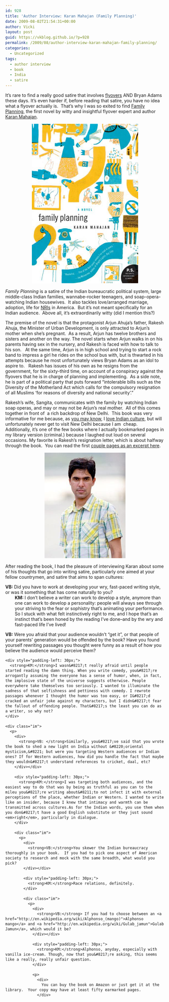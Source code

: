 ```yaml
---
id: 928
title: 'Author Interview: Karan Mahajan (Family Planning)'
date: 2009-08-02T21:54:31+00:00
author: Vicki
layout: post
guid: https://vkblog.github.io/?p=928
permalink: /2009/08/author-interview-karan-mahajan-family-planning/
categories:
  - Uncategorized
tags:
  - author interview
  - book
  - India
  - satire
---
```

It&#8217;s rare to find a really good satire that involves [flyovers](http://en.wikipedia.org/wiki/Flyover) AND Bryan Adams these days. It&#8217;s even harder if, before reading that satire, you have no idea what a flyover actually is.  That&#8217;s why I was so exited to find [Family Planning](http://www.amazon.com/Family-Planning-Novel-Karan-Mahajan/dp/006153725X), the first novel by witty and insightful flyover expert and author [Karan Mahajan](http://en.wikipedia.org/wiki/Karan_Mahajan).

<p style="text-align: center;">
  <a href="https://raw.githubusercontent.com/vkblog/vkblog.github.io/master/public/img/2009/08/mahajancover.jpg"><img class="size-full wp-image-936 aligncenter" title="mahajancover" src="https://raw.githubusercontent.com/vkblog/vkblog.github.io/master/public/img/2009/08/mahajancover.jpg" alt="mahajancover" width="336" height="503" /></a>
</p>

_Family Planning_ is a satire of the Indian bureaucratic political system, large middle-class Indian families, wannabe-rocker teenagers, and soap-opera-watching Indian housewives.  It also tackles love/arranged marriage, adoption, life for [NRIs](http://en.wikipedia.org/wiki/Non-resident_Indian_and_Person_of_Indian_Origin) in America.  But it&#8217;s not meant specifically for an Indian audience.  Above all, it&#8217;s extraordinarily witty (did I mention this?)

The premise of the novel is that the protagonist Arjun Ahuja&#8217;s father, Rakesh Ahuja, the Minister of Urban Development, is only attracted to Arjun&#8217;s mother when she&#8217;s pregnant.  As a result, Arjun has twelve brothers and sisters and another on the way. The novel starts when Arjun walks in on his parents having sex in the nursery, and Rakesh is faced with how to talk to his son.   At the same time, Arjun is in high school and trying to start a rock band to impress a girl he rides on the school bus with, but is thwarted in his attempts because he most unfortunately views Bryan Adams as an idol to aspire to.   Rakesh has issues of his own as he resigns from the government, for the sixty-third time, on account of a conspiracy against the flyovers that he is in charge of planning and implementing.  As a side note, he is part of a political party that puts forward &#8220;intolerable bills such as the Diversity of the Motherland Act which calls for the compulsory resignation of all Muslims &#8216;for reasons of diversity and national security&#8217;.&#8221;

Rakesh&#8217;s wife, Sangita, communicates with the family by watching Indian soap operas, and may or may not be Arjun&#8217;s real mother.  All of this comes together in front of  a rich backdrop of New Delhi.  This book was very informative for me because, as [you may know](https://vkblog.github.io/2009/04/24/voting-in-india/), I [love Indian culture](https://vkblog.github.io/2009/06/12/a-russian-in-bollywood/), but will unfortunately never get to visit New Delhi because I am  cheap.  Additionally, it&#8217;s one of the few books where I actually bookmarked pages in my library version (criminal.) because I laughed out loud on several occasions. My favorite is Rakesh&#8217;s resignation letter, which is about halfway through the book.  You can read the first [couple pages as an excerpt here](http://www.npr.org/templates/story/story.php?storyId=100569823#100575308).

<p style="text-align: center;">
  <a href="https://raw.githubusercontent.com/vkblog/vkblog.github.io/master/public/img/2009/08/karan.jpg"><img class="size-full wp-image-952 aligncenter" title="karan" src="https://raw.githubusercontent.com/vkblog/vkblog.github.io/master/public/img/2009/08/karan.jpg" alt="karan" width="256" height="333" /></a>
</p>

After reading the book, I had the pleasure of interviewing Karan about some of his thoughts that go into writing satire, particularly one aimed at your fellow countrymen, and satire that aims to span cultures:

<div class="im">
  <div>
    <strong>VB: </strong>Did you have to work at developing your wry, fast-paced writing style, or was it something that has come naturally to you?
  </div>
</div>

<div style="padding-left: 30px;">
  <strong>KM: </strong>I don&#8217;t believe a writer can work to develop a style, anymore than one can work to develop a personality: people will always see through your striving to the fear or sophistry that&#8217;s animating your performance. So I stuck with what felt instinctively right to me, and I hope that&#8217;s an instinct that&#8217;s been honed by the reading I&#8217;ve done&#8211;and by the wry and fast-paced life I&#8217;ve lived!
</div>

<div class="im">
  <p>
    <div>
      <strong>VB: </strong>Were you afraid that your audience wouldn&#8217;t &#8220;get it&#8221;, or that people of your parents&#8217; generation would be offended by the book? Have you found yourself rewriting passages you thought were funny as a result of how you believe the audience would perceive them?
    </div></div> 
    
    <div style="padding-left: 30px;">
      <strong>KM:</strong>I wasn&#8217;t really afraid until people started reading the damn thing. When you write comedy, you&#8217;re arrogantly assuming the everyone has a sense of humor, when, in fact, the implosive state of the universe suggests otherwise. People everywhere take themselves too seriously. I wanted to illuminate the sadness of that selfishness and pettiness with comedy. I rewrote passages whenever I thought the humor was too easy, or I&#8217;d cracked an unfair joke against my characters, but I didn&#8217;t fear the fallout of offending people. That&#8217;s the least you can do as a writer, so why not?
    </div>
    
    <div class="im">
      <p>
        <div>
          <strong>VB: </strong>Similarly, you&#8217;ve said that you wrote the book to shed a new light on India without &#8220;oriental mysticism,&#8221; but were you targeting Western audiences or Indian ones? If for Western audiences, how did you handle the fact that maybe they wouldn&#8217;t understand references to cricket, daal, etc?
        </div></div> 
        
        <div style="padding-left: 30px;">
          <strong>KM:</strong>I was targeting both audiences, and the easiest way to do that was by being as truthful as you can to the mileu you&#8217;re writing about&#8211;to not infect it with external perceptions of the place, whether Indian or Western. I wanted to write like an insider, because I knew that intimacy and warmth can be transmitted across cultures.As for the Indian words, you use them when you don&#8217;t have a good English substitute or they just sound <em>right</em>, particularly in dialogue.
        </div>
        
        <div class="im">
          <p>
            <div>
              <strong>VB:</strong>You skewer the Indian bureaucracy thoroughly in your book.  If you had to pick one aspect of American society to research and mock with the same breadth, what would you pick?
            </div></div> 
            
            <div style="padding-left: 30px;">
              <strong>KM:</strong>Race relations, definitely.
            </div>
            
            <div class="im">
              <p>
                <div>
                  <strong>VB:</strong> If you had to choose between an <a href="http://en.wikipedia.org/wiki/Alphonso_(mango)">Alphonso mango</a> and <a href="http://en.wikipedia.org/wiki/Gulab_jamun">Gulab Jamun</a>, which would it be?
                </div></div> 
                
                <div style="padding-left: 30px;">
                  <strong>KM:</strong>Alphonso, anyday, especially with vanilla ice-cream. Though, now that you&#8217;re asking, this seems like a really, really unfair question.
                </div>
                
                <p>
                  <div>
                    You can buy the book on Amazon or just get it at the library.  Your copy may have at least fifty earmarked pages.
                  </div>